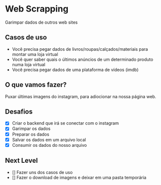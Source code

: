 # Web Scrapping

Garimpar dados de outros web sites

## Casos de uso

- Você precisa pegar dados de livros/roupas/calçados/materiais para montar uma loja virtual
- Você quer saber quais o últimos anúncios de um determinado produto numa loja virtual
- Você precisa pegar dados de uma plataforma de vídeos (imdb)

## O que vamos fazer?

Puxar últimas imagens do instagram, para adiocionar na nossa página web.

## Desafios

- [x] Criar o backend que irá se conectar com o instagram
- [x] Garimpar os dados
- [x] Preparar os dados
- [x] Salvar os dados em um arquivo local
- [x] Consumir os dados do nosso arquivo

## Next Level

- [] Fazer uns dos casos de uso
- [] Fazer o download de imagens e deixar em uma pasta temporária
